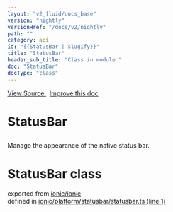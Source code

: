 ```yaml
---
layout: "v2_fluid/docs_base"
version: "nightly"
versionHref: "/docs/v2/nightly"
path: ""
category: api
id: "{{StatusBar | slugify}}"
title: "StatusBar"
header_sub_title: "Class in module "
doc: "StatusBar"
docType: "class"
---
```



<div class="improve-docs">
  <a href='http://github.com/driftyco/ionic2/tree/master/ionic/platform/statusbar/statusbar.ts#L0'>
    View Source
  </a>
  &nbsp;
  <a href='http://github.com/driftyco/ionic2/edit/master/ionic/platform/statusbar/statusbar.ts#L0'>
    Improve this doc
  </a>
</div>




<h1 class="api-title">

  StatusBar



</h1>





<p>Manage the appearance of the native status bar.</p>


<h1 class="class export">StatusBar <span class="type">class</span></h1>
<p class="module">exported from <a href='undefined'>ionic/ionic</a><br/>
defined in <a href="https://github.com/driftyco/ionic2/tree/master/ionic/platform/statusbar/statusbar.ts#L1-L116">ionic/platform/statusbar/statusbar.ts (line 1)</a>
</p>


